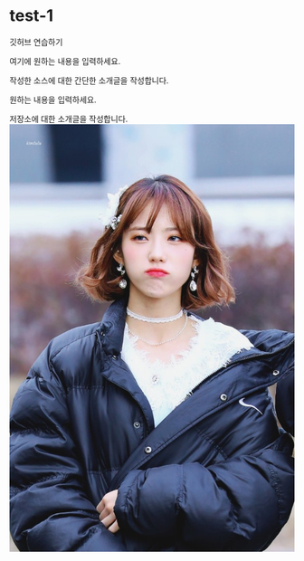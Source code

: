 # test-1
깃허브 연습하기

여기에 원하는 내용을 입력하세요.

작성한 소스에 대한 간단한 소개글을 작성합니다.

원하는 내용을 입력하세요.

저장소에 대한 소개글을 작성합니다.
![루다](./images/루다.jpg)
